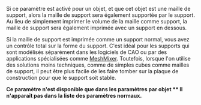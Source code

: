 Si ce paramètre est activé pour un objet, et que cet objet est une maille de support, alors la maille de support sera également supportée par le support. Au lieu de simplement imprimer le volume de la maille comme support, la maille de support sera également imprimée avec un support en dessous.

Si la maille de support est imprimée comme un support normal, vous avez un contrôle total sur la forme du support. C'est idéal pour les supports qui sont modélisés séparément dans les logiciels de CAO ou par des applications spécialisées comme [MeshMixer](http://www.meshmixer.com/). Toutefois, lorsque l'on utilise des solutions moins techniques, comme de simples cubes comme mailles de support, il peut être plus facile de les faire tomber sur la plaque de construction pour que le support soit stable.

**Ce paramètre n'est disponible que dans les paramètres par objet ** Il n'apparaît pas dans la liste des paramètres normaux.**

